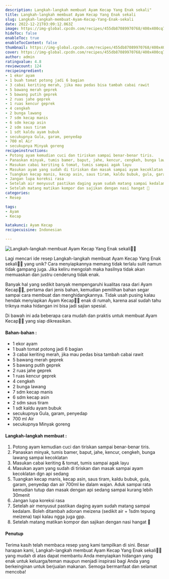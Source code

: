 ```yaml
---
description: Langkah-langkah membuat Ayam Kecap Yang Enak sekali"
title: Langkah-langkah membuat Ayam Kecap Yang Enak sekali
slug: Langkah-langkah-membuat-Ayam-Kecap-Yang-Enak-sekali
date: 2022-12-21T03:09:12.063Z
image: https://img-global.cpcdn.com/recipes/455db87089970768/400x400cq70/photo.jpg
hideToc: false
enableToc: true
enableTocContent: false
thumbnail: https://img-global.cpcdn.com/recipes/455db87089970768/400x400cq70/photo.jpg
cover: https://img-global.cpcdn.com/recipes/455db87089970768/400x400cq70/photo.jpg
author: admin
ratingvalue: 4.8
reviewcount: 124
recipeingredient:
- 1 ekor ayam
- 1 buah tomat potong jadi 6 bagian
- 3 cabai keriting merah, jika mau pedas bisa tambah cabai rawit
- 5 bawang merah geprek
- 5 bawang putih geprek
- 2 ruas jahe geprek
- 1 ruas kencur geprek
- 4 cengkeh
- 2 bunga lawang
- 7 sdm kecap manis
- 6 sdm kecap asin
- 2 sdm saus tiram
- 1 sdt kaldu ayam bubuk
- secukupnya Gula, garam, penyedap
- 700 ml Air
- secukupnya Minyak goreng
recipeinstructions:
- Potong ayam kemudian cuci dan tiriskan sampai benar-benar tiris.
- Panaskan minyak, tumis bamer, baput, jahe, kencur, cengkeh, bunga lawang sampai kecoklatan
- Masukan cabai keriting & tomat, tumis sampai agak layu
- Masukan ayam yang sudah di tiriskan dan masak sampai ayam kecoklatan dgn api sedang
- Tuangkan kecap manis, kecap asin, saus tiram, kaldu bubuk, gula, garam, penyedap dan air 700ml ke dalam wajan. Aduk sampai rata kemudian tutup dan masak dengan api sedang sampai kurang lebih 30menit
- Jangan lupa koreksi rasa
- Setelah air menyusut pastikan daging ayam sudah matang sampai kedalam. Boleh ditambah adonan meizena (sedikit air + 1sdm tepung meizena) tapi kalau ngga juga gpp.
- Setelah matang matikan kompor dan sajikan dengan nasi hangat 🤍
categories:
- Resep

tags:
- Ayam
- Kecap

katakunci: Ayam Kecap
recipecuisine: Indonesian

---
```


![Langkah-langkah membuat Ayam Kecap Yang Enak sekali👩‍🍳](https://img-global.cpcdn.com/recipes/455db87089970768/400x400cq70/photo.jpg)

Lagi mencari ide resep Langkah-langkah membuat Ayam Kecap Yang Enak sekali👩‍🍳 yang unik? Cara menyiapkannya memang tidak terlalu sulit namun tidak gampang juga. Jika keliru mengolah maka hasilnya tidak akan memuaskan dan justru cenderung tidak enak.

Banyak hal yang sedikit banyak mempengaruhi kualitas rasa dari Ayam Kecap👩‍🍳, pertama dari jenis bahan, kemudian pemilihan bahan segar sampai cara membuat dan menghidangkannya. Tidak usah pusing kalau hendak menyiapkan Ayam Kecap👩‍🍳 enak di rumah, karena asal sudah tahu triknya maka hidangan ini bisa jadi sajian spesial.

Di bawah ini ada beberapa cara mudah dan praktis untuk membuat Ayam Kecap👩‍🍳 yang siap dikreasikan.

<!--inarticleads1-->

#### Bahan-bahan :

- 1 ekor ayam
- 1 buah tomat potong jadi 6 bagian
- 3 cabai keriting merah, jika mau pedas bisa tambah cabai rawit
- 5 bawang merah geprek
- 5 bawang putih geprek
- 2 ruas jahe geprek
- 1 ruas kencur geprek
- 4 cengkeh
- 2 bunga lawang
- 7 sdm kecap manis
- 6 sdm kecap asin
- 2 sdm saus tiram
- 1 sdt kaldu ayam bubuk
- secukupnya Gula, garam, penyedap
- 700 ml Air
- secukupnya Minyak goreng

<!--inarticleads2-->

#### Langkah-langkah membuat :

1. Potong ayam kemudian cuci dan tiriskan sampai benar-benar tiris.
1. Panaskan minyak, tumis bamer, baput, jahe, kencur, cengkeh, bunga lawang sampai kecoklatan
1. Masukan cabai keriting & tomat, tumis sampai agak layu
1. Masukan ayam yang sudah di tiriskan dan masak sampai ayam kecoklatan dgn api sedang
1. Tuangkan kecap manis, kecap asin, saus tiram, kaldu bubuk, gula, garam, penyedap dan air 700ml ke dalam wajan. Aduk sampai rata kemudian tutup dan masak dengan api sedang sampai kurang lebih 30menit
1. Jangan lupa koreksi rasa
1. Setelah air menyusut pastikan daging ayam sudah matang sampai kedalam. Boleh ditambah adonan meizena (sedikit air + 1sdm tepung meizena) tapi kalau ngga juga gpp.
1. Setelah matang matikan kompor dan sajikan dengan nasi hangat 🤍

#### Penutup

Terima kasih telah membaca resep yang kami tampilkan di sini. Besar harapan kami, Langkah-langkah membuat Ayam Kecap Yang Enak sekali👩‍🍳 yang mudah di atas dapat membantu Anda menyiapkan hidangan yang enak untuk keluarga/teman maupun menjadi inspirasi bagi Anda yang berkeinginan untuk berjualan makanan. Semoga bermanfaat dan selamat mencoba!